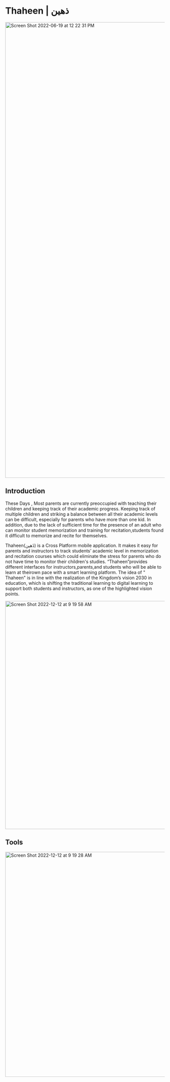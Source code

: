 # Thaheen | ذهين
<img width="1440" alt="Screen Shot 2022-06-19 at 12 22 31 PM" src="https://user-images.githubusercontent.com/90010570/174474391-94890e88-2b7d-47c0-a7dd-5fa5124520fd.png">

## Introduction

 These Days , Most parents are currently preoccupied with teaching their children and keeping track of their academic  progress.  Keeping  track  of  multiple  children  and  striking  a  balance  between all their academic levels can be difficult, especially for parents who have more than one kid. In addition, due to the lack of sufficient time for the presence of an adult who can monitor student memorization and training for recitation,students found it difficult to memorize and recite for themselves. 
 
 Thaheen(ذَھین) is a Cross Platform mobile application. It makes it easy for parents and instructors to track students’ academic level in memorization and recitation courses which could eliminate the stress for parents who do not have time to monitor their children's studies. “Thaheen”provides different interfaces for instructors,parents,and students who will be able to learn at theirown pace with a smart learning platform. The idea of " Thaheen" is in line with the realization of the Kingdom’s vision 2030 in education, which is shifting the traditional learning to digital learning to support both students and instructors, as one of the highlighted vision points.
 
<img width="721" alt="Screen Shot 2022-12-12 at 9 19 58 AM" src="https://user-images.githubusercontent.com/90010570/206975048-d608d27e-b016-4913-9020-b484d2739b3a.png">

## Tools
<img width="711" alt="Screen Shot 2022-12-12 at 9 19 28 AM" src="https://user-images.githubusercontent.com/90010570/206974890-549ff0e7-2f93-4751-8d49-b20866bb4fd3.png">
